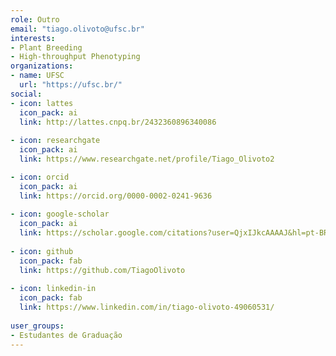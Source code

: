 ```yaml
---
role: Outro
email: "tiago.olivoto@ufsc.br"
interests:
- Plant Breeding
- High-throughput Phenotyping
organizations:
- name: UFSC
  url: "https://ufsc.br/"
social:
- icon: lattes
  icon_pack: ai
  link: http://lattes.cnpq.br/2432360896340086
  
- icon: researchgate
  icon_pack: ai
  link: https://www.researchgate.net/profile/Tiago_Olivoto2

- icon: orcid
  icon_pack: ai
  link: https://orcid.org/0000-0002-0241-9636
  
- icon: google-scholar
  icon_pack: ai
  link: https://scholar.google.com/citations?user=QjxIJkcAAAAJ&hl=pt-BR
  
- icon: github
  icon_pack: fab
  link: https://github.com/TiagoOlivoto
  
- icon: linkedin-in
  icon_pack: fab
  link: https://www.linkedin.com/in/tiago-olivoto-49060531/
  
user_groups:
- Estudantes de Graduação
---
```

